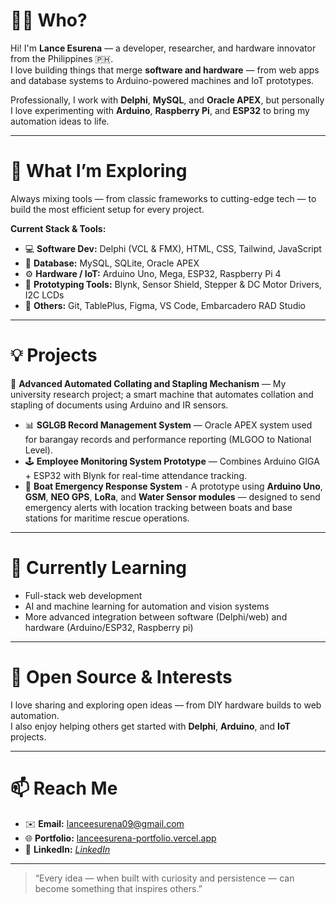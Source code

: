 # 👨‍💻 Who?
Hi! I'm **Lance Esurena** — a developer, researcher, and hardware innovator from the Philippines 🇵🇭.  
I love building things that merge **software and hardware** — from web apps and database systems to Arduino-powered machines and IoT prototypes.  

Professionally, I work with **Delphi**, **MySQL**, and **Oracle APEX**, but personally I love experimenting with **Arduino**, **Raspberry Pi**, and **ESP32** to bring my automation ideas to life.

---

# 🔭 What I’m Exploring
Always mixing tools — from classic frameworks to cutting-edge tech — to build the most efficient setup for every project.  

**Current Stack & Tools:**
- 💻 **Software Dev:** Delphi (VCL & FMX), HTML, CSS, Tailwind, JavaScript  
- 🧠 **Database:** MySQL, SQLite, Oracle APEX  
- ⚙️ **Hardware / IoT:** Arduino Uno, Mega, ESP32, Raspberry Pi 4  
- 🔌 **Prototyping Tools:** Blynk, Sensor Shield, Stepper & DC Motor Drivers, I2C LCDs  
- 🧩 **Others:** Git, TablePlus, Figma, VS Code, Embarcadero RAD Studio  

---

# 💡 Projects
🧠 **Advanced Automated Collating and Stapling Mechanism** — My university research project; a smart machine that automates collation and stapling of documents using Arduino and IR sensors.  
- 📊 **SGLGB Record Management System** — Oracle APEX system used for barangay records and performance reporting (MLGOO to National Level).  
- 🕹️ **Employee Monitoring System Prototype** — Combines Arduino GIGA + ESP32 with Blynk for real-time attendance tracking.  
- 🌊 **Boat Emergency Response System** - A prototype using **Arduino Uno**, **GSM**, **NEO GPS**, **LoRa**, and **Water Sensor modules** — designed to send emergency alerts with location tracking between boats and base stations for maritime rescue operations.
  

---

# 🌱 Currently Learning
- Full-stack web development  
- AI and machine learning for automation and vision systems  
- More advanced integration between software (Delphi/web) and hardware (Arduino/ESP32, Raspberry pi)  

---

# 🧡 Open Source & Interests
I love sharing and exploring open ideas — from DIY hardware builds to web automation.  
I also enjoy helping others get started with **Delphi**, **Arduino**, and **IoT** projects.

---

# 📫 Reach Me
- ✉️ **Email:** [lanceesurena09@gmail.com](mailto:lanceesurena09@gmail.com)  
- 🌐 **Portfolio:** [lanceesurena-portfolio.vercel.app](https://lanceesurena-portfolio.vercel.app/#home)  
- 💼 **LinkedIn:** *[LinkedIn](https://www.linkedin.com/in/lance-madel-esure%C3%B1a-ba4871282/)*  

---

> “Every idea — when built with curiosity and persistence — can become something that inspires others.”
